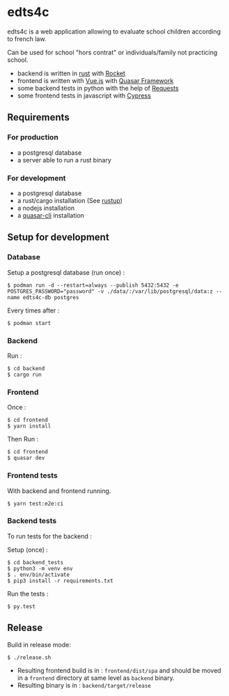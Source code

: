 # edts4c

edts4c is a web application allowing to evaluate school children according to french law.

Can be used for school "hors contrat" or individuals/family not practicing school.


* backend is written in [rust](https://www.rust-lang.org/) with [Rocket](https://rocket.rs)
* frontend is written with [Vue.js](https://vuejs.org/) with [Quasar Framework](https://quasar.dev/)
* some backend tests in python with the help of [Requests](https://requests.readthedocs.io/en/master/)
* some frontend tests in javascript with [Cypress](https://www.cypress.io/)


## Requirements

### For production

* a postgresql database
* a server able to run a rust binary


### For development

* a postgresql database
* a rust/cargo installation (See [rustup](https://rustup.rs/))
* a nodejs installation
* a [quasar-cli](https://quasar.dev/quasar-cli/installation) installation


## Setup for development

### Database

Setup a postgresql database (run once) :

```
$ podman run -d --restart=always --publish 5432:5432 -e POSTGRES_PASSWORD="password" -v ./data/:/var/lib/postgresql/data:z --name edts4c-db postgres
```

Every times after :

```
$ podman start
```

### Backend

Run :

```
$ cd backend
$ cargo run
```

### Frontend

Once :

```
$ cd frontend
$ yarn install
```


Then Run :

```
$ cd frontend
$ quasar dev
```

### Frontend tests

With backend and frontend running.

```
$ yarn test:e2e:ci
```

### Backend tests

To run tests for the backend :

Setup (once) :

```
$ cd backend_tests
$ python3 -m venv env
$ . env/bin/activate
$ pip3 install -r requirements.txt
```

Run the tests :

```
$ py.test
```

## Release

Build in release mode:

```
$ ./release.sh
```

* Resulting frontend build is in : `frontend/dist/spa` and should be moved in a `frontend` directory at same level as `backend` binary.
* Resulting binary is in : `backend/target/release`
